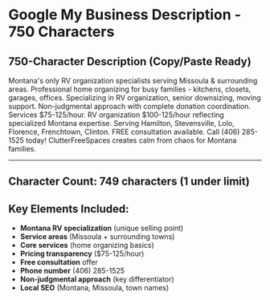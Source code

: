 # Google My Business Description - 750 Characters

## 750-Character Description (Copy/Paste Ready)

Montana's only RV organization specialists serving Missoula & surrounding areas. Professional home organizing for busy families - kitchens, closets, garages, offices. Specializing in RV organization, senior downsizing, moving support. Non-judgmental approach with complete donation coordination. Services $75-125/hour. RV organization $100-125/hour reflecting specialized Montana expertise. Serving Hamilton, Stevensville, Lolo, Florence, Frenchtown, Clinton. FREE consultation available. Call (406) 285-1525 today! ClutterFreeSpaces creates calm from chaos for Montana families.

---

## Character Count: 749 characters (1 under limit)

## Key Elements Included:
- **Montana RV specialization** (unique selling point)
- **Service areas** (Missoula + surrounding towns)
- **Core services** (home organizing basics)
- **Pricing transparency** ($75-125/hour)
- **Free consultation** offer
- **Phone number** (406) 285-1525
- **Non-judgmental approach** (key differentiator)
- **Local SEO** (Montana, Missoula, town names)